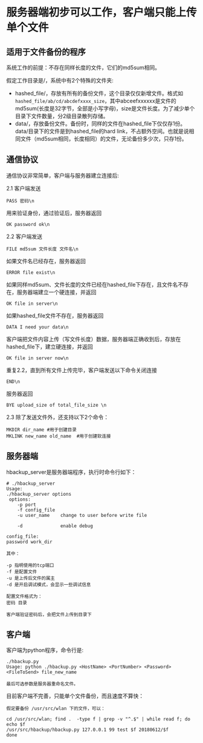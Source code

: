 # 服务器端初步可以工作，客户端只能上传单个文件

## 适用于文件备份的程序

系统工作的前提：不存在同样长度的文件，它们的md5sum相同。

假定工作目录是/，系统中有2个特殊的文件夹:

* hashed_file/，存放有所有的备份文件，这个目录仅仅新增文件。格式如`hashed_file/ab/cd/abcdefxxxx_size`，其中abceefxxxxxx是文件的md5sum(长度是32字节，全部是小写字母)，size是文件长度。为了减少单个目录下文件数量，分2级目录散列存储。
* data/，存放备份文件。备份时，同样的文件在hashed_file下仅仅存1份。data/目录下的文件是到hashed_file的hard link，不占额外空间。也就是说相同文件（md5sum相同，长度相同）的文件，无论备份多少次，只存1份。

## 通信协议

通信协议非常简单，客户端与服务器建立连接后:

2.1 客户端发送
```
PASS 密码\n
```
用来验证身份，通过验证后，服务器返回
```
OK password ok\n
```

2.2 客户端发送
```
FILE md5sum 文件长度 文件名\n
```
如果文件名已经存在，服务器返回
```
ERROR file exist\n
```

如果同样md5sum、文件长度的文件已经在hashed_file下存在，且文件名不存在，服务器端建立一个硬连接，并返回
```
OK file in server\n
```

如果hashed_file文件不存在，服务器返回
```
DATA I need your data\n
```
客户端把文件内容上传（写文件长度）数据，服务器端正确收到后，存放在hashed_file下，建立硬连接，并返回
```
OK file in server now\n
```

重复2.2，直到所有文件上传完毕，客户端发送以下命令关闭连接
```
END\n
```
服务器返回
```
BYE upload_size of total_file_size \n
```

2.3 除了发送文件外，还支持以下2个命令：

```
MKDIR dir_name #用于创建目录
MKLINK new_name old_name  #用于创建软连接
```

## 服务器端

hbackup_server是服务器端程序，执行时命令行如下：

```
# ./hbackup_server 
Usage:
./hbackup_server options
 options:
    -p port
    -f config_file
    -u user_name    change to user before write file

    -d              enable debug

config_file:
password work_dir

其中： 

-p 指明使用的tcp端口
-f 是配置文件
-u 是上传后文件的属主
-d 是开启调试模式，会显示一些调试信息

配置文件格式为：
密码 目录

客户端验证密码后，会把文件上传到目录下
```

## 客户端

客户端为python程序，命令行是:
```
./hbackup.py 
Usage: python ./hbackup.py <HostName> <PortNumber> <Password> <FileToSend> file_new_name

最后可选参数是服务器重命名文件。
```

目前客户端不完善，只能单个文件备份，而且速度不算快：
```
假定要备份 /usr/src/wlan 下的文件，可以：

cd /usr/src/wlan; find .  -type f | grep -v "^.$" | while read f; do
echo $f
/usr/src/hbackup/hbackup.py 127.0.0.1 99 test $f 20180612/$f
done
```
